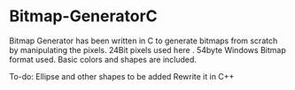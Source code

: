 # Bitmap-GeneratorC
Bitmap Generator has been written in C to generate bitmaps from scratch by manipulating the pixels. 24Bit pixels used here . 54byte Windows Bitmap format used. Basic colors and shapes are included. 

To-do:
Ellipse and other shapes to be added
Rewrite it in C++

